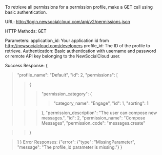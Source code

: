 To retrieve all permissions for a permission profile, make a GET call using basic authentication.

URL:
http://login.newsocialcloud.com/api/v2/permissions.json

HTTP Methods:
GET

Parameters:
application\_id: Your application id from http://newsocialcloud.com/developers
profile\_id: The ID of the profile to retrieve.
Authentication:
Basic authentication with username and password or remote API key belonging to the NewSocialCloud user.

Success Response:
{
> "profile\_name": "Default",
> "id": 2,
> "permissions": [
> > {
> > > "permission\_category": {
> > > > "category\_name": "Engage",
> > > > "id": 1,
> > > > "sorting": 1

> > > },
> > > "permission\_description": "The user can compose new messages.",
> > > "id": 2,
> > > "permission\_name": "Compose Messages",
> > > "permission\_code": "messages.create"

> > }

> ]
}
Error Responses:
{"error": {"type": "MissingParameter", "message": "The profile\_id parameter is missing."} }